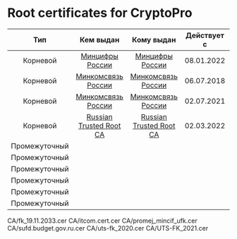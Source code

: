 # Root certificates for CryptoPro

Тип|Кем выдан|Кому выдан|Действует с|Действует по
:---:|:---:|:---:|:---:|:---:
Корневой|[Минцифры России](root/kornevoi_mincif.cer)|[Минцифры России](root/kornevoi_mincif.cer)|08.01.2022|08.01.2040
Корневой|[Минкомсвязь России](root/mincomsvyaz_01.07.2036.cer)|[Минкомсвязь России](root/mincomsvyaz_01.07.2036.cer)|06.07.2018|01.07.2036
Корневой|[Минкомсвязь России](root/new_root_2021.cer)|[Минкомсвязь России](root/new_root_2021.cer)|02.07.2021|02.07.2039
Корневой|[Russian Trusted Root CA](root/rootca_ssl_rsa2022.cer)|[Russian Trusted Root CA](root/rootca_ssl_rsa2022.cer)|02.03.2022|28.02.2032
Промежуточный|
Промежуточный|
Промежуточный|
Промежуточный|
Промежуточный|
Промежуточный|

CA/fk_19.11.2033.cer
CA/itcom.cert.cer
CA/promej_mincif_ufk.cer
CA/sufd.budget.gov.ru.cer
CA/uts-fk_2020.cer
CA/UTS-FK_2021.cer
